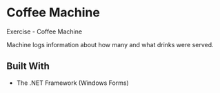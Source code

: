 # Coffee Machine
Exercise - Coffee Machine

Machine logs information about how many and what drinks were served.


## Built With

* The .NET Framework (Windows Forms)
